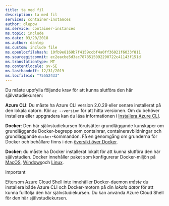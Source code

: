 ```yaml
---
title: ta med fil
description: ta med fil
services: container-instances
author: dlepow
ms.service: container-instances
ms.topic: include
ms.date: 03/20/2018
ms.author: danlep
ms.custom: include file
ms.openlocfilehash: 10fb9e8169b7f4159ccbf4a0ff36021f6033f811
ms.sourcegitcommit: ec2eacbe5d3ac7878515092290722c41143f151d
ms.translationtype: MT
ms.contentlocale: sv-SE
ms.lasthandoff: 12/31/2019
ms.locfileid: "75552433"
---
```

Du måste uppfylla följande krav för att kunna slutföra den här självstudiekursen:

**Azure CLI**: Du måste ha Azure CLI version 2.0.29 eller senare installerat på den lokala datorn. Kör `az --version` för att hitta versionen. Om du behöver installera eller uppgradera kan du läsa informationen i [Installera Azure CLI][azure-cli-install].

**Docker**: Den här självstudiekursen förutsätter grundläggande kunskaper om grundläggande Docker-begrepp som containrar, containeravbildningar och grundläggande `docker`-kommandon. Få en genomgång om grunderna för Docker och behållare finns i den [översikt över Docker][docker-get-started].

**Docker**: du måste ha Docker installerat lokalt för att kunna slutföra den här självstudien. Docker innehåller paket som konfigurerar Docker-miljön på [MacOS][docker-mac], [Windows][docker-windows]och [Linux][docker-linux].

> [!IMPORTANT]
> Eftersom Azure Cloud Shell inte innehåller Docker-daemon *måste* du installera både Azure CLI och Docker-motorn på din *lokala dator* för att kunna fullfölja den här självstudiekursen. Du kan använda Azure Cloud Shell för den här självstudiekursen.

<!-- LINKS - External -->
[docker-get-started]: https://docs.docker.com/engine/docker-overview/
[docker-linux]: https://docs.docker.com/engine/installation/#supported-platforms
[docker-mac]: https://docs.docker.com/docker-for-mac/
[docker-windows]: https://docs.docker.com/docker-for-windows/

<!-- LINKS - Internal -->
[azure-cli-install]: /cli/azure/install-azure-cli
